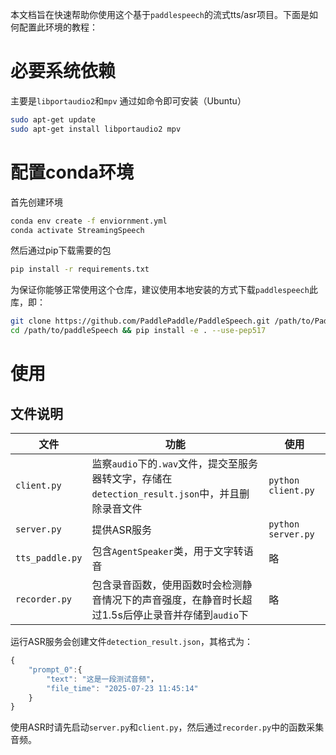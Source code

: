 本文档旨在快速帮助你使用这个基于`paddlespeech`的流式tts/asr项目。下面是如何配置此环境的教程：

# 必要系统依赖
主要是`libportaudio2`和`mpv`
通过如命令即可安装（Ubuntu）
```bash
sudo apt-get update
sudo apt-get install libportaudio2 mpv
```

# 配置conda环境
首先创建环境
```bash
conda env create -f enviornment.yml
conda activate StreamingSpeech
```
然后通过pip下载需要的包
```bash
pip install -r requirements.txt
```
为保证你能够正常使用这个仓库，建议使用本地安装的方式下载`paddlespeech`此库，即：
```bash
git clone https://github.com/PaddlePaddle/PaddleSpeech.git /path/to/PaddleSpeech
cd /path/to/paddleSpeech && pip install -e . --use-pep517
```

# 使用
## 文件说明
| 文件              | 功能                                                                 | 使用                 |
| --------------- | ------------------------------------------------------------------ | ------------------ |
| `client.py`     | 监察`audio`下的`.wav`文件，提交至服务器转文字，存储在`detection_result.json`中，并且删除录音文件 | `python client.py` |
| `server.py`     | 提供ASR服务                                                            | `python server.py` |
| `tts_paddle.py` | 包含`AgentSpeaker`类，用于文字转语音                                          | 略                  |
| `recorder.py`   | 包含录音函数，使用函数时会检测静音情况下的声音强度，在静音时长超过1.5s后停止录音并存储到`audio`下             | 略                  |

运行ASR服务会创建文件`detection_result.json`，其格式为：
```JavaScript
{
	"prompt_0":{
		"text": "这是一段测试音频"，
		"file_time": "2025-07-23 11:45:14"
	}
}
```

使用ASR时请先启动`server.py`和`client.py`，然后通过`recorder.py`中的函数采集音频。
